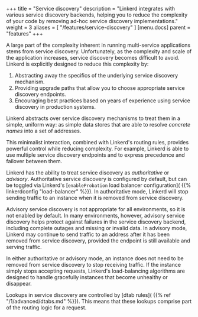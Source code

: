 +++
title = "Service discovery"
description = "Linkerd integrates with various service discovery backends, helping you to reduce the complexity of your code by removing ad-hoc service discovery implementations."
weight = 3
aliases = [
  "/features/service-discovery"
]
[menu.docs]
  parent = "features"
+++

A large part of the complexity inherent in running multi-service applications
stems from service discovery. Unfortunately, as the complexity and scale of the
application increases, service discovery becomes difficult to avoid. Linkerd is
explicitly designed to reduce this complexity by:

1. Abstracting away the specifics of the underlying service discovery
   mechanism.
2. Providing upgrade paths that allow you to choose appropriate service
   discovery endpoints.
3. Encouraging best practices based on years of experience using service
   discovery in production systems.

Linkerd abstracts over service discovery mechanisms to treat them in a simple,
uniform way: as simple data stores that are able to resolve *concrete names*
into a set of addresses.

This minimalist interaction, combined with Linkerd's routing rules, provides
powerful control while reducing complexity. For example, Linkerd is able to use
multiple service discovery endpoints and to express precedence and failover
between them.

Linkerd has the ability to treat service discovery as _authoritative_ or
_advisory_. Authoritative service discovery is configured by default, but can be
toggled via Linkerd's [`enableProbation` load balancer configuration](
{{% linkerdconfig "load-balancer" %}}). In authoritative mode, Linkerd will stop
sending traffic to an instance when it is removed from service discovery.

Advisory service discovery is not appropriate for all environments, so it is not
enabled by default. In many environments, however, advisory service discovery
helps protect against failures in the service discovery backend, including
complete outages and missing or invalid data. In advisory mode, Linkerd may
continue to send traffic to an address after it has been removed from service
discovery, provided the endpoint is still available and serving traffic.

In either authoritative or advisory mode, an instance does not need to be
removed from service discovery to stop receiving traffic. If the instance simply
stops accepting requests, Linkerd's load-balancing algorithms are designed to
handle gracefully instances that become unhealthy or disappear.

Lookups in service discovery are controlled by [dtab rules]( {{% ref
"/1/advanced/dtabs.md" %}}). This means that these lookups comprise part of the
routing logic for a request.
